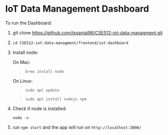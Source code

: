# IoT Data Management Dashboard

To run the Dashboard:

1. git clone https://github.com/tssanjai98/CSE512-iot-data-managment.git

2. `cd CSE512-iot-data-managment/frontend/iot-dashboard`

3. Install node:
   
   On Mac:
   
   > `brew install node`
   
   On Linux:
   
   > `sudo apt update`
   
   > `sudo apt install nodejs npm`
4. Check if node is installed:
   
   `node -v`
   
5. run `npm start` and the app will run on `http://localhost:3000/`
   
